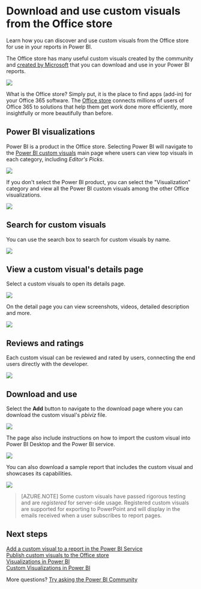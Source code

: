 <properties
   pageTitle="Download and use custom visuals from the Office store"
   description="Learn how you can discover and use custom visuals from the Office store for use in your reports in Power BI."
   services="powerbi"
   documentationCenter=""
   authors="guyinacube"
   manager="erikre"
   backup=""
   editor=""
   tags=""
   qualityFocus="no"
   qualityDate=""/>

<tags
   ms.service="powerbi"
   ms.devlang="NA"
   ms.topic="article"
   ms.tgt_pltfrm="NA"
   ms.workload="powerbi"
   ms.date="06/12/2017"
   ms.author="asaxton"/>

# Download and use custom visuals from the Office store

Learn how you can discover and use custom visuals from the Office store for use in your reports in Power BI.

The Office store has many useful custom visuals created by the community and [created by Microsoft](https://www.youtube.com/playlist?list=PL1N57mwBHtN1vIjfvuBIzZllrmKo-Vz6x) that you can download and use in your Power BI reports.

![](media/powerbi-custom-visuals-office-store/powerbi-custom-visual-store.png)

What is the Office store? Simply put, it is the place to find apps (add-in) for your Office 365 software. The [Office store](https://store.office.com/appshome.aspx?productgroup=PowerBI) connects millions of users of Office 365 to solutions that help them get work done more efficiently, more insightfully or more beautifully than before.

## Power BI visualizations

Power BI is a product in the Office store. Selecting Power BI will navigate to the [Power BI custom visuals](https://store.office.com/appshome.aspx?productgroup=PowerBI) main page where users can view top visuals in each category, including *Editor's Picks*.

![](media/powerbi-custom-visuals-office-store/powerbi-custom-visual-store.png)

If you don't select the Power BI product, you can select the "Visualization" category and view all the Power BI custom visuals among the other Office visualizations.

![](media/powerbi-custom-visuals-office-store/powerbi-custom-visual-category.png)

## Search for custom visuals

You can use the search box to search for custom visuals by name.

![](media/powerbi-custom-visuals-office-store/powerbi-custom-search-store.png)

## View a custom visual's details page

Select a custom visuals to open its details page.

![](media/powerbi-custom-visuals-office-store/powerbi-custom-select-visual.png)

On the detail page you can view screenshots, videos, detailed description and more.

![](media/powerbi-custom-visuals-office-store/powerbi-custom-visual-details.png)

## Reviews and ratings

Each custom visual can be reviewed and rated by users, connecting the end users directly with the developer.

![](media/powerbi-custom-visuals-office-store/powerbi-custom-visual-rating.png)

## Download and use

Select the **Add** button to navigate to the download page where you can download the custom visual's *pbiviz* file.

![](media/powerbi-custom-visuals-office-store/powerbi-custom-add-visual.png)

The page also include instructions on how to import the custom visual into Power BI Desktop and the Power BI service.

![](media/powerbi-custom-visuals-office-store/powerbi-custom-download.png)

You can also download a sample report that includes the custom visual and showcases its capabilities.

![](media/powerbi-custom-visuals-office-store/powerbi-custom-try-sample.png)

> [AZURE.NOTE] Some custom visuals have passed rigorous testing and are *registered* for server-side usage. Registered custom visuals are supported for exporting to PowerPoint and will display in the emails received when a user subscribes to report pages.

## Next steps

[Add a custom visual to a report in the Power BI Service](powerbi-custom-visuals-add-to-report.md)  
[Publish custom visuals to the Office store](powerbi-developer-office-store.md)  
[Visualizations in Power BI](powerbi-service-visualizations-for-reports.md)  
[Custom Visualizations in Power BI](powerbi-custom-visuals.md)  

More questions? [Try asking the Power BI Community](http://community.powerbi.com/)
